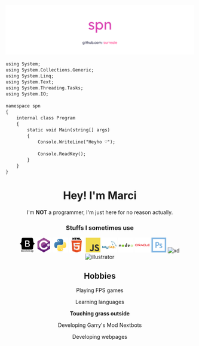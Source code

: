 ![logo](https://github.com/surreale/surreale/blob/main/banner.png)

```assembly
using System;
using System.Collections.Generic;
using System.Linq;
using System.Text;
using System.Threading.Tasks;
using System.IO;

namespace spn
{
    internal class Program
    {
        static void Main(string[] args)
        {
            Console.WriteLine("Heyho ♡");

            Console.ReadKey();
        }
    }
}
```

<h1 align="center">Hey! I'm Marci</h1>
<p align="center">I'm <b>NOT</b> a programmer, I'm just here for no reason actually.</p>

<h3 align="center">Stuffs I sometimes use</h3>
<p align="center"> <img src="https://raw.githubusercontent.com/devicons/devicon/master/icons/bootstrap/bootstrap-plain-wordmark.svg" alt="bootstrap" width="40" height="40"/> <img src="https://raw.githubusercontent.com/devicons/devicon/master/icons/csharp/csharp-original.svg" alt="csharp" width="40" height="40"/> <img src="https://raw.githubusercontent.com/devicons/devicon/master/icons/python/python-original.svg" alt="python" width="40" height="40"/> <img src="https://raw.githubusercontent.com/devicons/devicon/master/icons/html5/html5-original-wordmark.svg" alt="html5" width="40" height="40"/> <img src="https://raw.githubusercontent.com/devicons/devicon/master/icons/javascript/javascript-original.svg" alt="javascript" width="40" height="40"/> <img src="https://raw.githubusercontent.com/devicons/devicon/master/icons/mysql/mysql-original-wordmark.svg" alt="mysql" width="40" height="40"/> <img src="https://raw.githubusercontent.com/devicons/devicon/master/icons/nodejs/nodejs-original-wordmark.svg" alt="nodejs" width="40" height="40"/> <img src="https://raw.githubusercontent.com/devicons/devicon/master/icons/oracle/oracle-original.svg" alt="oracle" width="40" height="40"/> <img src="https://raw.githubusercontent.com/devicons/devicon/master/icons/photoshop/photoshop-line.svg" alt="photoshop" width="40" height="40"/> <img src="https://cdn.worldvectorlogo.com/logos/adobe-xd.svg" alt="xd" width="40" height="40"/> <img src="https://www.vectorlogo.zone/logos/adobe_illustrator/adobe_illustrator-icon.svg" alt="illustrator" width="40" height="40"/> </p>

<h2 align="center">Hobbies</h2>

<p align="center">
    <p align="center">Playing FPS games</p>
    <p align="center">Learning languages</p>
    <p align="center"><b>Touching grass outside</b></p>
    <p align="center">Developing Garry's Mod Nextbots</p>
    <p align="center">Developing webpages</p>
</p>
